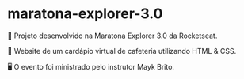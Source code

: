 # maratona-explorer-3.0

🚀 Projeto desenvolvido na Maratona Explorer 3.0 da Rocketseat.

📕 Website de um cardápio virtual de cafeteria utilizando HTML & CSS. 

🖥️ O evento foi ministrado pelo instrutor Mayk Brito.
